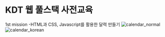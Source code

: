 # KDT 웹 풀스택 사전교육
1st mission
-HTML과 CSS, Javascript를 활용한 달력 만들기
![calendar_normal](https://user-images.githubusercontent.com/92978598/171103135-ac425634-7ca7-4b90-b314-ccefd586e618.jpg)
![calendar_korean](https://user-images.githubusercontent.com/92978598/171103137-e4c33c87-f9bb-461c-b680-61cd7cffaf3b.jpg)

